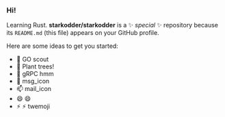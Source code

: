 ### Hi!
Learning Rust. 
**starkodder/starkodder** is a ✨ _special_ ✨ repository because its `README.md` (this file) appears on your GitHub profile.

Here are some ideas to get you started:

- 🔭 GO scout
- 🌱 Plant trees!
- 🤔 gRPC hmm
- 💬 msg_icon
- 📫 mail_icon
- 😄 :smile:
- ⚡ :zap: twemoji

